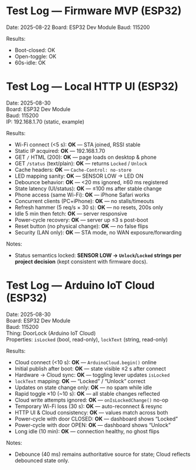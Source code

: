 # Test Log — Firmware MVP (ESP32)

Date: 2025-08-22
Board: ESP32 Dev Module
Baud: 115200

Results:
- Boot-closed: OK
- Open-toggle: OK
- 60s-idle: OK

# Test Log — Local HTTP UI (ESP32)

Date: 2025-08-30  
Board: ESP32 Dev Module  
Baud: 115200  
IP: 192.168.1.70 (static, example)

Results:
- Wi-Fi connect (<5 s): **OK** — STA joined, RSSI stable
- Static IP acquired: **OK** — 192.168.1.70
- GET `/` HTML (200): **OK** — page loads on desktop & phone
- GET `/status` (text/plain): **OK** — returns `Locked` / `Unlock`
- Cache headers: **OK** — `Cache-Control: no-store`
- LED mapping sanity: **OK** — SENSOR LOW → LED ON
- Debounce behavior: **OK** — <20 ms ignored, ≥60 ms registered
- State latency (UI/status): **OK** — ≤100 ms after stable change
- Phone access (same Wi-Fi): **OK** — iPhone Safari works
- Concurrent clients (PC+iPhone): **OK** — no stalls/timeouts
- Refresh hammer (5 req/s × 30 s): **OK** — no resets, 200s only
- Idle 5 min then fetch: **OK** — server responsive
- Power-cycle recovery: **OK** — server up ≤3 s post-boot
- Reset button (no physical change): **OK** — no false flips
- Security (LAN only): **OK** — STA mode, no WAN exposure/forwarding

Notes:
- Status semantics locked: **SENSOR LOW → `Unlock`/`Locked` strings per project decision** (kept consistent with firmware docs).

# Test Log — Arduino IoT Cloud (ESP32)

Date: 2025-08-30  
Board: ESP32 Dev Module  
Baud: 115200  
Thing: DoorLock (Arduino IoT Cloud)  
Properties: `isLocked` (bool, read-only), `lockText` (string, read-only)

Results:
- Cloud connect (<10 s): **OK** — `ArduinoCloud.begin()` online
- Initial publish after boot: **OK** — state visible ≤2 s after connect
- Hardware → Cloud sync: **OK** — toggling lever updates `isLocked`
- `lockText` mapping: **OK** — “Locked” / “Unlock” correct
- Updates on state change only: **OK** — no spam while idle
- Rapid toggle ×10 (~10 s): **OK** — all stable changes reflected
- Cloud write attempts ignored: **OK** — `onIsLockedChange()` no-op
- Temporary Wi-Fi loss (30 s): **OK** — auto-reconnect & resync
- HTTP UI & Cloud consistency: **OK** — values match across both
- Power-cycle with door CLOSED: **OK** — dashboard shows “Locked”
- Power-cycle with door OPEN: **OK** — dashboard shows “Unlock”
- Long idle (10 min): **OK** — connection healthy, no ghost flips

Notes:
- Debounce (40 ms) remains authoritative source for state; Cloud reflects debounced state only.



